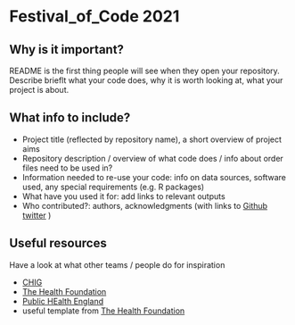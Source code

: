 # Festival_of_Code 2021
## Why is it important?
README is the first thing people will see when they open your repository. 
Describe brieflt what your code does, why it is worth looking at, what your project is about. 

## What info to include?
- Project title (reflected by repository name), a short overview of project aims
- Repository description / overview of what code does / info about order files need to be used in?
- Information needed to re-use your code: info on data sources, software used, any special requirements (e.g. R packages)
- What have you used it for: add links to relevant outputs
- Who contributed?: authors, acknowledgments (with links to [Github](https://github.com/) [twitter](https://twitter.com/) )

## Useful resources
Have a look at what other teams / people do for inspiration
- [CHIG](https://github.com/UCL-CHIG)
- [The Health Foundation](https://github.com/HFAnalyticsLab)
- [Public HEalth England](https://github.com/PublicHealthEngland/)
- useful template from [The Health Foundation](https://user-images.githubusercontent.com/57709358/119957897-67aa1280-bf9a-11eb-9c7c-5c756b21e757.png)

